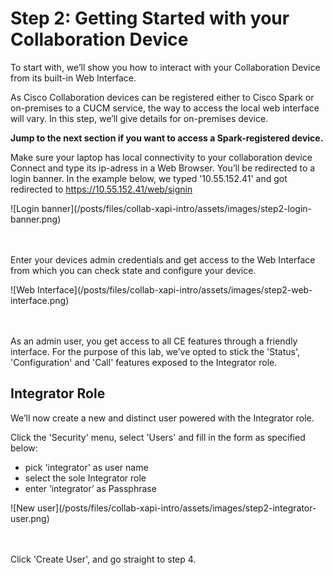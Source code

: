 # Step 2: Getting Started with your Collaboration Device

To start with, we’ll show you how to interact with your Collaboration Device from its built-in Web Interface.

As Cisco Collaboration devices can be registered either to Cisco Spark or on-premises to a CUCM service, the way to access the local web interface will vary. In this step, we’ll give details for on-premises device. 

**Jump to the next section if you want to access a Spark-registered device.**

Make sure your laptop has local connectivity to your collaboration device Connect and type its ip-adress in a Web Browser.
You’ll be redirected to a login banner.
In the example below, we typed '10.55.152.41' and got redirected to https://10.55.152.41/web/signin

<div align="left">![Login banner](/posts/files/collab-xapi-intro/assets/images/step2-login-banner.png)</div><br/><br/>


Enter your devices admin credentials and get access to the Web Interface from which you can check state and configure your device.

<div align="left">![Web Interface](/posts/files/collab-xapi-intro/assets/images/step2-web-interface.png)</div><br/><br/>


As an admin user, you get access to all CE features through a friendly interface.
For the purpose of this lab, we’ve opted to stick the 'Status', 'Configuration' and 'Call' features exposed to the Integrator role.


## Integrator Role

We’ll now create a new and distinct user powered with the Integrator role.

Click the 'Security' menu, select 'Users' and fill in the form as specified below:
- pick 'integrator' as user name
- select the sole Integrator role 
- enter ‘integrator’ as Passphrase

<div align="left">![New user](/posts/files/collab-xapi-intro/assets/images/step2-integrator-user.png)</div><br/><br/>


Click 'Create User', and go straight to step 4.
